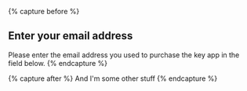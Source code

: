 
{% capture before %}
## Enter your email address

Please enter the email address you used to purchase the key app in the field below.
{% endcapture %}

{% capture after %}
And I'm some other stuff
{% endcapture %}
